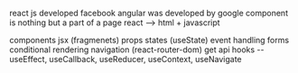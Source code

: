 react js developed facebook
angular was developed by google
component is nothing but a part of a page
react --> html + javascript

components
jsx (fragmenets)
props
states (useState)
event handling
forms
conditional rendering
navigation (react-router-dom)
get api
hooks -- useEffect, useCallback, useReducer, useContext, useNavigate